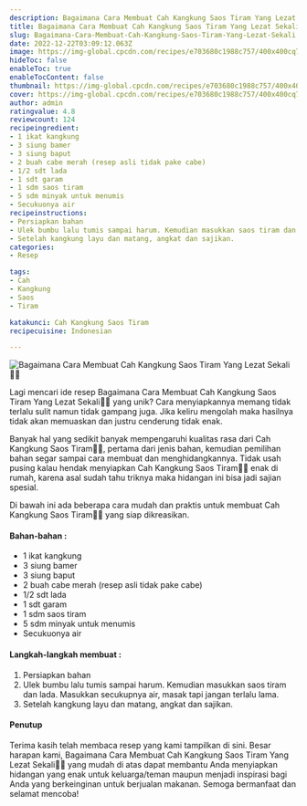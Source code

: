```yaml
---
description: Bagaimana Cara Membuat Cah Kangkung Saos Tiram Yang Lezat Sekali"
title: Bagaimana Cara Membuat Cah Kangkung Saos Tiram Yang Lezat Sekali
slug: Bagaimana-Cara-Membuat-Cah-Kangkung-Saos-Tiram-Yang-Lezat-Sekali
date: 2022-12-22T03:09:12.063Z
image: https://img-global.cpcdn.com/recipes/e703680c1988c757/400x400cq70/photo.jpg
hideToc: false
enableToc: true
enableTocContent: false
thumbnail: https://img-global.cpcdn.com/recipes/e703680c1988c757/400x400cq70/photo.jpg
cover: https://img-global.cpcdn.com/recipes/e703680c1988c757/400x400cq70/photo.jpg
author: admin
ratingvalue: 4.8
reviewcount: 124
recipeingredient:
- 1 ikat kangkung
- 3 siung bamer
- 3 siung baput
- 2 buah cabe merah (resep asli tidak pake cabe)
- 1/2 sdt lada
- 1 sdt garam
- 1 sdm saos tiram
- 5 sdm minyak untuk menumis
- Secukuonya air
recipeinstructions:
- Persiapkan bahan
- Ulek bumbu lalu tumis sampai harum. Kemudian masukkan saos tiram dan lada. Masukkan secukupnya air, masak tapi jangan terlalu lama.
- Setelah kangkung layu dan matang, angkat dan sajikan.
categories:
- Resep

tags:
- Cah
- Kangkung
- Saos
- Tiram

katakunci: Cah Kangkung Saos Tiram
recipecuisine: Indonesian

---
```


![Bagaimana Cara Membuat Cah Kangkung Saos Tiram Yang Lezat Sekali👩‍🍳](https://img-global.cpcdn.com/recipes/e703680c1988c757/400x400cq70/photo.jpg)

Lagi mencari ide resep Bagaimana Cara Membuat Cah Kangkung Saos Tiram Yang Lezat Sekali👩‍🍳 yang unik? Cara menyiapkannya memang tidak terlalu sulit namun tidak gampang juga. Jika keliru mengolah maka hasilnya tidak akan memuaskan dan justru cenderung tidak enak.

Banyak hal yang sedikit banyak mempengaruhi kualitas rasa dari Cah Kangkung Saos Tiram👩‍🍳, pertama dari jenis bahan, kemudian pemilihan bahan segar sampai cara membuat dan menghidangkannya. Tidak usah pusing kalau hendak menyiapkan Cah Kangkung Saos Tiram👩‍🍳 enak di rumah, karena asal sudah tahu triknya maka hidangan ini bisa jadi sajian spesial.

Di bawah ini ada beberapa cara mudah dan praktis untuk membuat Cah Kangkung Saos Tiram👩‍🍳 yang siap dikreasikan.

<!--inarticleads1-->

#### Bahan-bahan :

- 1 ikat kangkung
- 3 siung bamer
- 3 siung baput
- 2 buah cabe merah (resep asli tidak pake cabe)
- 1/2 sdt lada
- 1 sdt garam
- 1 sdm saos tiram
- 5 sdm minyak untuk menumis
- Secukuonya air

<!--inarticleads2-->

#### Langkah-langkah membuat :

1. Persiapkan bahan
1. Ulek bumbu lalu tumis sampai harum. Kemudian masukkan saos tiram dan lada. Masukkan secukupnya air, masak tapi jangan terlalu lama.
1. Setelah kangkung layu dan matang, angkat dan sajikan.

#### Penutup

Terima kasih telah membaca resep yang kami tampilkan di sini. Besar harapan kami, Bagaimana Cara Membuat Cah Kangkung Saos Tiram Yang Lezat Sekali👩‍🍳 yang mudah di atas dapat membantu Anda menyiapkan hidangan yang enak untuk keluarga/teman maupun menjadi inspirasi bagi Anda yang berkeinginan untuk berjualan makanan. Semoga bermanfaat dan selamat mencoba!